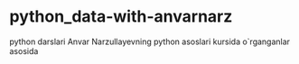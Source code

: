 # python_data-with-anvarnarz
python darslari Anvar Narzullayevning python asoslari kursida o`rganganlar asosida
